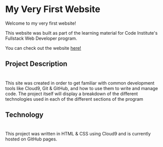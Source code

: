 # My Very First Website 

Welcome to my very first website!

This website was built as part of the learning material for Code Institute's Fullstack Web Developer program.

You can check out the website [here!]( https://evelynfoy.github.io/my-full-template/)

## Project Description
# 

This site was created in order to get familiar with common development tools like Cloud9, Git & GitHub, and how to use them to write and manage code. The project itself will display a breakdown of the different technologies used in each of the different sections of the program

## Technology
#

This project was written in HTML & CSS using Cloud9 and is currently hosted on GitHub pages.